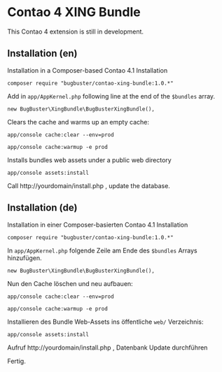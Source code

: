 # Contao 4 XING Bundle

This Contao 4 extension is still in development.


## Installation (en)

Installation in a Composer-based Contao 4.1 Installation

`composer require "bugbuster/contao-xing-bundle:1.0.*"`

Add in `app/AppKernel.php` following line at the end of the `$bundles` array.

`new BugBuster\XingBundle\BugBusterXingBundle(),`

Clears the cache and warms up an empty cache:

`app/console cache:clear --env=prod`

`app/console cache:warmup -e prod`

Installs bundles web assets under a public web directory

`app/console assets:install`

Call http://yourdomain/install.php , update the database.


## Installation (de)

Installation in einer Composer-basierten Contao 4.1 Installation

`composer require "bugbuster/contao-xing-bundle:1.0.*"`

In `app/AppKernel.php` folgende Zeile am Ende des `$bundles` Arrays hinzufügen.

`new BugBuster\XingBundle\BugBusterXingBundle(),`

Nun den Cache löschen und neu aufbauen:

`app/console cache:clear --env=prod`

`app/console cache:warmup -e prod`

Installieren des Bundle Web-Assets ins öffentliche `web/` Verzeichnis:

`app/console assets:install`

Aufruf http://yourdomain/install.php , Datenbank Update durchführen

Fertig.
